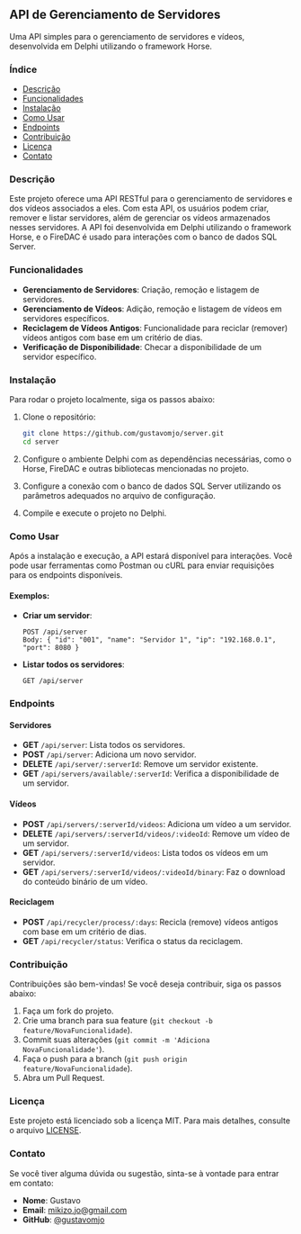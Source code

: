 ## API de Gerenciamento de Servidores

Uma API simples para o gerenciamento de servidores e vídeos, desenvolvida em Delphi utilizando o framework Horse.

### Índice

- [Descrição](#descrição)
- [Funcionalidades](#funcionalidades)
- [Instalação](#instalação)
- [Como Usar](#como-usar)
- [Endpoints](#endpoints)
- [Contribuição](#contribuição)
- [Licença](#licença)
- [Contato](#contato)

### Descrição

Este projeto oferece uma API RESTful para o gerenciamento de servidores e dos vídeos associados a eles. Com esta API, os usuários podem criar, remover e listar servidores, além de gerenciar os vídeos armazenados nesses servidores. A API foi desenvolvida em Delphi utilizando o framework Horse, e o FireDAC é usado para interações com o banco de dados SQL Server.

### Funcionalidades

- **Gerenciamento de Servidores**: Criação, remoção e listagem de servidores.
- **Gerenciamento de Vídeos**: Adição, remoção e listagem de vídeos em servidores específicos.
- **Reciclagem de Vídeos Antigos**: Funcionalidade para reciclar (remover) vídeos antigos com base em um critério de dias.
- **Verificação de Disponibilidade**: Checar a disponibilidade de um servidor específico.

### Instalação

Para rodar o projeto localmente, siga os passos abaixo:

1. Clone o repositório:

    ```bash
    git clone https://github.com/gustavomjo/server.git
    cd server
    ```

2. Configure o ambiente Delphi com as dependências necessárias, como o Horse, FireDAC e outras bibliotecas mencionadas no projeto.

3. Configure a conexão com o banco de dados SQL Server utilizando os parâmetros adequados no arquivo de configuração.

4. Compile e execute o projeto no Delphi.

### Como Usar

Após a instalação e execução, a API estará disponível para interações. Você pode usar ferramentas como Postman ou cURL para enviar requisições para os endpoints disponíveis.

#### Exemplos:

- **Criar um servidor**:

    ```http
    POST /api/server
    Body: { "id": "001", "name": "Servidor 1", "ip": "192.168.0.1", "port": 8080 }
    ```

- **Listar todos os servidores**:

    ```http
    GET /api/server
    ```

### Endpoints

#### Servidores

- **GET** `/api/server`: Lista todos os servidores.
- **POST** `/api/server`: Adiciona um novo servidor.
- **DELETE** `/api/server/:serverId`: Remove um servidor existente.
- **GET** `/api/servers/available/:serverId`: Verifica a disponibilidade de um servidor.

#### Vídeos

- **POST** `/api/servers/:serverId/videos`: Adiciona um vídeo a um servidor.
- **DELETE** `/api/servers/:serverId/videos/:videoId`: Remove um vídeo de um servidor.
- **GET** `/api/servers/:serverId/videos`: Lista todos os vídeos em um servidor.
- **GET** `/api/servers/:serverId/videos/:videoId/binary`: Faz o download do conteúdo binário de um vídeo.

#### Reciclagem

- **POST** `/api/recycler/process/:days`: Recicla (remove) vídeos antigos com base em um critério de dias.
- **GET** `/api/recycler/status`: Verifica o status da reciclagem.

### Contribuição

Contribuições são bem-vindas! Se você deseja contribuir, siga os passos abaixo:

1. Faça um fork do projeto.
2. Crie uma branch para sua feature (`git checkout -b feature/NovaFuncionalidade`).
3. Commit suas alterações (`git commit -m 'Adiciona NovaFuncionalidade'`).
4. Faça o push para a branch (`git push origin feature/NovaFuncionalidade`).
5. Abra um Pull Request.

### Licença

Este projeto está licenciado sob a licença MIT. Para mais detalhes, consulte o arquivo [LICENSE](LICENSE).

### Contato

Se você tiver alguma dúvida ou sugestão, sinta-se à vontade para entrar em contato:

- **Nome**: Gustavo
- **Email**: [mikizo.jo@gmail.com](mailto:mikizo.jo@gmail.com)
- **GitHub**: [@gustavomjo](https://github.com/gustavomjo)
